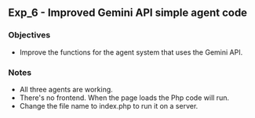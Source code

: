 ## Exp_6 - Improved Gemini API simple agent code

### Objectives
- Improve the functions for the agent system that uses the Gemini API.

### Notes
- All three agents are working.
- There's no frontend. When the page loads the Php code will run.
- Change the file name to index.php to run it on a server.
